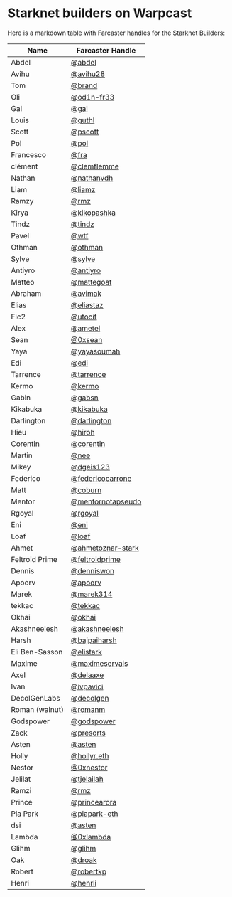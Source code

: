 # Starknet builders on Warpcast

Here is a markdown table with Farcaster handles for the Starknet Builders:

| Name           | Farcaster Handle                                           |
| -------------- | ---------------------------------------------------------- |
| Abdel          | [@abdel](https://warpcast.com/abdel)                       |
| Avihu          | [@avihu28](https://warpcast.com/avihu28)                   |
| Tom            | [@brand](https://warpcast.com/brand)                       |
| Oli            | [@od1n-fr33](https://warpcast.com/0d1n-fr33)               |
| Gal            | [@gal](https://warpcast.com/gal)                           |
| Louis          | [@guthl](https://warpcast.com/guthl)                       |
| Scott          | [@pscott](https://warpcast.com/pscott)                     |
| Pol            | [@pol](https://warpcast.com/pol)                           |
| Francesco      | [@fra](https://warpcast.com/fra)                           |
| clément        | [@clemflemme](https://warpcast.com/clemflemme)             |
| Nathan         | [@nathanvdh](https://warpcast.com/nathanvdh)               |
| Liam           | [@liamz](https://warpcast.com/liamz)                       |
| Ramzy          | [@rmz](https://warpcast.com/rmz)                           |
| Kirya          | [@kikopashka](https://warpcast.com/kikopashka)             |
| Tindz          | [@tindz](https://warpcast.com/tindz)                       |
| Pavel          | [@wtf](https://warpcast.com/wtf)                           |
| Othman         | [@othman](https://warpcast.com/othman)                     |
| Sylve          | [@sylve](https://warpcast.com/sylve)                       |
| Antiyro        | [@antiyro](https://warpcast.com/antiyro)                   |
| Matteo         | [@mattegoat](https://warpcast.com/mattegoat)               |
| Abraham        | [@avimak](https://warpcast.com/avimak)                     |
| Elias          | [@eliastaz](https://warpcast.com/eliastaz)                 |
| Fic2           | [@utocif](https://warpcast.com/utocif)                     |
| Alex           | [@ametel](https://warpcast.com/ametel)                     |
| Sean           | [@0xsean](https://warpcast.com/0xsean)                     |
| Yaya           | [@yayasoumah](https://warpcast.com/yayasoumah)             |
| Edi            | [@edi](https://warpcast.com/edi)                           |
| Tarrence       | [@tarrence](https://warpcast.com/tarrence)                 |
| Kermo          | [@kermo](https://warpcast.com/kermo)                       |
| Gabin          | [@gabsn](https://warpcast.com/gabsn)                       |
| Kikabuka       | [@kikabuka](https://warpcast.com/kikabuka)                 |
| Darlington     | [@darlington](https://warpcast.com/darlington)             |
| Hieu           | [@hiroh](https://warpcast.com/hiroh)                       |
| Corentin       | [@corentin](https://warpcast.com/corentin)                 |
| Martin         | [@nee](https://warpcast.com/nee)                           |
| Mikey          | [@dgeis123](https://warpcast.com/dgeis123)                 |
| Federico       | [@federicocarrone](https://warpcast.com/federicocarrone)   |
| Matt           | [@coburn](https://warpcast.com/coburn)                     |
| Mentor         | [@mentornotapseudo](https://warpcast.com/mentornotapseudo) |
| Rgoyal         | [@rgoyal](https://warpcast.com/rgoyal)                     |
| Eni            | [@eni](https://warpcast.com/eni)                           |
| Loaf           | [@loaf](https://warpcast.com/loaf)                         |
| Ahmet          | [@ahmetoznar-stark](https://warpcast.com/ahmetoznar-stark) |
| Feltroid Prime | [@feltroidprime](https://warpcast.com/feltroidprime)       |
| Dennis         | [@denniswon](https://warpcast.com/denniswon)               |
| Apoorv         | [@apoorv](https://warpcast.com/apoorv)                     |
| Marek          | [@marek314](https://warpcast.com/marek314)                 |
| tekkac         | [@tekkac](https://warpcast.com/tekkac)                     |
| Okhai          | [@okhai](https://warpcast.com/okhai)                       |
| Akashneelesh   | [@akashneelesh](https://warpcast.com/akashneelesh)         |
| Harsh          | [@bajpaiharsh](https://warpcast.com/bajpaiharsh)           |
| Eli Ben-Sasson | [@elistark](https://warpcast.com/elistark)                 |
| Maxime         | [@maximeservais](https://warpcast.com/maximeservais)       |
| Axel           | [@delaaxe](https://warpcast.com/delaaxe)                   |
| Ivan           | [@ivpavici](https://warpcast.com/ivpavici)                 |
| DecolGenLabs   | [@decolgen](https://warpcast.com/decolgen)                 |
| Roman (walnut) | [@romanm](https://warpcast.com/romanm)                     |
| Godspower      | [@godspower](https://warpcast.com/godspower)               |
| Zack           | [@presorts](https://warpcast.com/presorts)                 |
| Asten          | [@asten](https://warpcast.com/asten)                       |
| Holly          | [@hollyr.eth](https://warpcast.com/hollyr.eth)             |
| Nestor         | [@0xnestor](https://warpcast.com/0xnestor)                 |
| Jelilat        | [@tjelailah](https://warpcast.com/tjelailah)               |
| Ramzi          | [@rmz](https://warpcast.com/rmz)                           |
| Prince         | [@princearora](https://warpcast.com/princearora)           |
| Pia Park       | [@piapark-eth](https://warpcast.com/piapark-eth)           |
| dsi            | [@asten](https://warpcast.com/mkdir)                       |
| Lambda         | [@0xlambda](https://warpcast.com/0xlambda)                 |
| Glihm          | [@glihm](https://warpcast.com/glihm)                       |
| Oak            | [@droak](https://warpcast.com/droak)                       |
| Robert         | [@robertkp](https://warpcast.com/robertkp)                 |
| Henri         | [@henrli](https://warpcast.com/henrli)                      |
